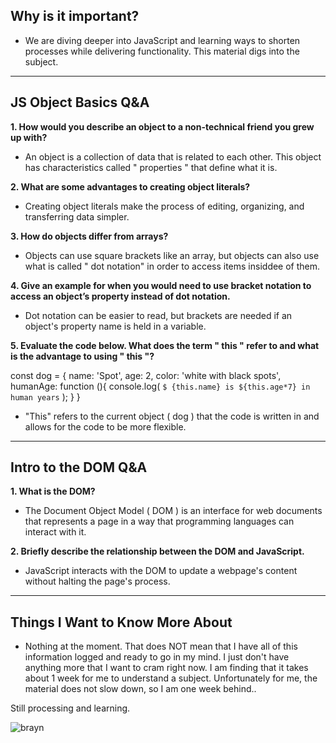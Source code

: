 ## Why is it important?

- We are diving deeper into JavaScript and learning ways to shorten processes while delivering functionality. This material digs into the subject.

__________

## JS Object Basics Q&A

<b>1. How would you describe an object to a non-technical friend you grew up with?</b>

- An object is a collection of data that is related to each other. This object has characteristics called " properties " that define what it is.

<b>2. What are some advantages to creating object literals?</b>

- Creating object literals make the process of editing, organizing, and transferring data simpler.

<b>3. How do objects differ from arrays?</b>

- Objects can use square brackets like an array, but objects can also use what is called " dot notation" in order to access items insiddee of them.

<b>4. Give an example for when you would need to use bracket notation to access an object’s property instead of dot notation.</b>

- Dot notation can be easier to read, but brackets are needed if an object's property name is held in a variable.

<b>5. Evaluate the code below. What does the term " this " refer to and what is the advantage to using " this "?</b>

const dog = {
  name: 'Spot',
  age: 2,
  color: 'white with black spots',
  humanAge: function (){
    console.log( ` $ {this.name} is ${this.age*7} in human years ` );
  }
}

- "This" refers to the current object ( dog ) that the code is written in and allows for the code to be more flexible.
__________

## Intro to the DOM Q&A

<b>1. What is the DOM?</b>

- The Document Object Model ( DOM ) is an interface for web documents that represents a page in a way that programming languages can interact with it.

<b>2. Briefly describe the relationship between the DOM and JavaScript.</b>

- JavaScript interacts with the DOM to update a webpage's content without halting the page's process. 

__________

## Things I Want to Know More About

- Nothing at the moment. That does NOT mean that I have all of this information logged and ready to go in my mind. I just don't have anything more that I want to cram right now. I am finding that it takes about 1 week for me to understand a subject. Unfortunately for me, the material does not slow down, so I am one week behind..

Still processing and learning.

![brayn](https://thumbs.gfycat.com/CloudyAbandonedCrayfish-size_restricted.gif)